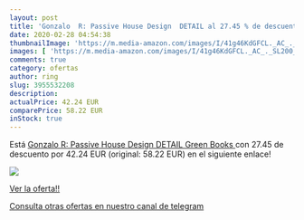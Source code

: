 ```yaml
---
layout: post
title: 'Gonzalo  R: Passive House Design  DETAIL al 27.45 % de descuento'
date: 2020-02-28 04:54:38
thumbnailImage: 'https://m.media-amazon.com/images/I/41g46KdGFCL._AC_._SL200_.jpg'
images: [ 'https://m.media-amazon.com/images/I/41g46KdGFCL._AC_._SL200_.jpg' ]
comments: true
category: ofertas
author: ring
slug: 3955532208
description:
actualPrice: 42.24 EUR
comparePrice: 58.22 EUR
inStock: true
---
```


Está [Gonzalo  R: Passive House Design  DETAIL Green Books ](https://www.amazon.com/dp/3955532208/?tag=redken08-20) con 27.45 de descuento por 42.24 EUR (original: 58.22 EUR) en el siguiente enlace!

[![](https://m.media-amazon.com/images/I/41g46KdGFCL._AC_._SL200_.jpg)](https://www.amazon.com/dp/3955532208/?tag=redken08-20)

[Ver la oferta!!](https://www.amazon.com/dp/3955532208/?tag=redken08-20)

[Consulta otras ofertas en nuestro canal de telegram](https://t.me/s/ofertas25)
